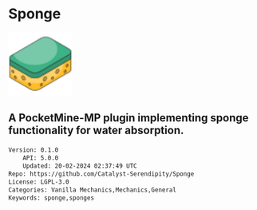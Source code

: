 # Sponge
<img src="https://raw.githubusercontent.com/Catalyst-Serendipity/Sponge/20440d4871afc53fd26a007e80a10f88e9b2456c/assets/sponge.png" width="128" height="128" />

## A PocketMine-MP plugin implementing sponge functionality for water absorption. 
```properties
Version: 0.1.0
    API: 5.0.0
    Updated: 20-02-2024 02:37:49 UTC
Repo: https://github.com/Catalyst-Serendipity/Sponge
License: LGPL-3.0
Categories: Vanilla Mechanics,Mechanics,General
Keywords: sponge,sponges
```